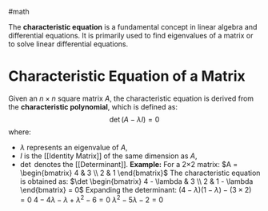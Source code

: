 #math 

The **characteristic equation** is a fundamental concept in linear algebra and differential equations. It is primarily used to find eigenvalues of a matrix or to solve linear differential equations.
# **Characteristic Equation of a Matrix**
Given an $n×n$ square matrix $A$, the characteristic equation is derived from the **characteristic polynomial**, which is defined as:
$$\det(A - \lambda I) = 0$$
where:
- $\lambda$ represents an eigenvalue of $A$,
- $I$ is the [[Identity Matrix]] of the same dimension as $A$,
- $\det$ denotes the [[Determinant]].
**Example:**
For a 2×2 matrix:
$A = \begin{bmatrix} 4 & 3 \\ 2 & 1 \end{bmatrix}$
The characteristic equation is obtained as:
$\det \begin{bmatrix} 4 - \lambda & 3 \\ 2 & 1 - \lambda \end{bmatrix} = 0$
Expanding the determinant:
$(4 - \lambda)(1 - \lambda) - (3 \times 2) = 0$
$4 - 4\lambda - \lambda + \lambda^2 - 6 = 0$
$\lambda^2 - 5\lambda - 2 = 0$